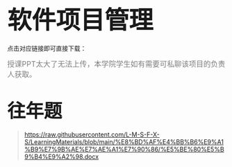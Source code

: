 # <span style="font-size: 2.0em; font-weight: bold;">软件项目管理</span>

点击对应链接即可直接下载：

<span style="font-size: 1.2em; font-weight: normal; color: gray;">授课PPT太大了无法上传，本学院学生如有需要可私聊该项目的负责人获取。</span>

# <span style="font-size: 1.5em; font-weight: bold;">往年题</span>

>  https://raw.githubusercontent.com/L-M-S-F-X-S/LearningMaterials/blob/main/%E8%BD%AF%E4%BB%B6%E9%A1%B9%E7%9B%AE%E7%AE%A1%E7%90%86/%E5%BE%80%E5%B9%B4%E9%A2%98.docx

